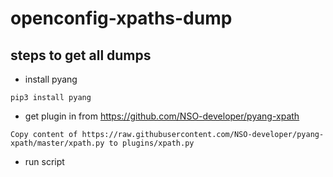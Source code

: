 # openconfig-xpaths-dump

## steps to get all dumps

* install pyang


`pip3 install pyang`

* get plugin in from https://github.com/NSO-developer/pyang-xpath

`Copy content of https://raw.githubusercontent.com/NSO-developer/pyang-xpath/master/xpath.py to plugins/xpath.py`


* run script
